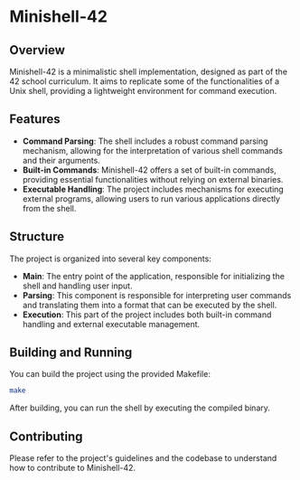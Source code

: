 # Minishell-42

## Overview

Minishell-42 is a minimalistic shell implementation, designed as part of the 42 school curriculum. It aims to replicate some of the functionalities of a Unix shell, providing a lightweight environment for command execution.

## Features

- **Command Parsing**: The shell includes a robust command parsing mechanism, allowing for the interpretation of various shell commands and their arguments.
- **Built-in Commands**: Minishell-42 offers a set of built-in commands, providing essential functionalities without relying on external binaries.
- **Executable Handling**: The project includes mechanisms for executing external programs, allowing users to run various applications directly from the shell.

## Structure

The project is organized into several key components:

- **Main**: The entry point of the application, responsible for initializing the shell and handling user input.
- **Parsing**: This component is responsible for interpreting user commands and translating them into a format that can be executed by the shell.
- **Execution**: This part of the project includes both built-in command handling and external executable management.

## Building and Running

You can build the project using the provided Makefile:

```bash
make
```

After building, you can run the shell by executing the compiled binary.

## Contributing

Please refer to the project's guidelines and the codebase to understand how to contribute to Minishell-42.